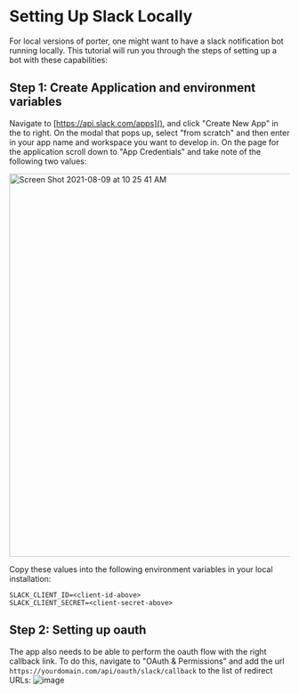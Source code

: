 # Setting Up Slack Locally

For local versions of porter, one might want to have a slack notification bot running locally.
This tutorial will run you through the steps of setting up a bot with these capabilities:

## Step 1: Create Application and environment variables

Navigate to [https://api.slack.com/apps](), and click "Create New App" in the to right. On the modal that pops up, select
"from scratch" and then enter in your app name and workspace you want to develop in. On the page for the application
scroll down to "App Credentials" and take note of the following two values:

<img width="689" alt="Screen Shot 2021-08-09 at 10 25 41 AM" src="https://user-images.githubusercontent.com/25856165/128722685-28bd99c5-3a28-43cb-b002-356f6963a682.png">

Copy these values into the following environment variables in your local installation:
```
SLACK_CLIENT_ID=<client-id-above>
SLACK_CLIENT_SECRET=<client-secret-above>
```

## Step 2: Setting up oauth

The app also needs to be able to perform the oauth flow with the right callback link. To do this, 
navigate to "OAuth & Permissions" and add the url `https://yourdomain.com/api/oauth/slack/callback` to the list of 
redirect URLs:
![image](https://user-images.githubusercontent.com/25856165/128723683-c4fb2ac4-e0df-4989-9224-08806aadcb26.png)